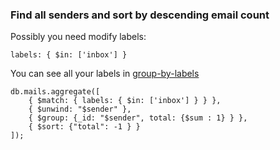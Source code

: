 ### Find all senders and sort by descending email count

Possibly you need modify labels:

```
labels: { $in: ['inbox'] }
```

You can see all your labels in [group-by-labels](https://github.com/Rpsl/mboximporter/blob/master/examples/group-by-labels.md)

```
db.mails.aggregate([
    { $match: { labels: { $in: ['inbox'] } } },
    { $unwind: "$sender" },
    { $group: {_id: "$sender", total: {$sum : 1} } },
    { $sort: {"total": -1 } }
]);
```